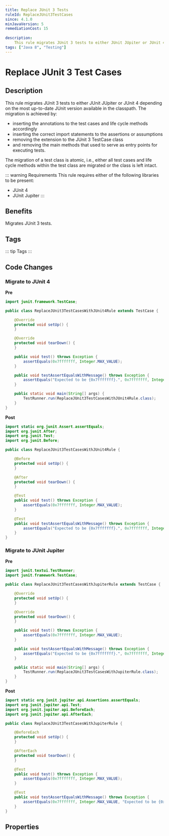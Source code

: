 ```yaml
---
title: Replace JUnit 3 Tests
ruleId: ReplaceJUnit3TestCases
since: 4.1.0
minJavaVersion: 5
remediationCost: 15
    
description:
    This rule migrates JUnit 3 tests to either JUnit JUpiter or JUnit 4 depending on the most up-to-date JUnit version available in the classpath. 
tags: ["Java 8", "Testing"]
---
```


# Replace JUnit 3 Test Cases

## Description

This rule migrates JUnit 3 tests to either JUnit JUpiter or JUnit 4 depending on the most up-to-date JUnit version available in the classpath. 
The migration is achieved by: 
* inserting the annotations to the test cases and life cycle methods accordingly 
* inserting the correct import statements to the assertions or assumptions 
* removing the extension to the JUnit 3 TestCase class
* and removing the main methods that used to serve as entry points for executing tests. 

The migration of a test class is atomic, i.e., either all test cases and life cycle methods within the test class are migrated or the class is left intact. 

::: warning Requirements
This rule requires either of the following libraries to be present:
* JUnit 4
* JUnit Jupiter
:::

## Benefits

Migrates JUnit 3 tests.

## Tags

::: tip Tags
<TagLinks />
:::

## Code Changes

### Migrate to JUnit 4

__Pre__
```java
import junit.framework.TestCase;

public class ReplaceJUnit3TestCasesWithJUnit4Rule extends TestCase {

	@Override
	protected void setUp() {
	}

	@Override
	protected void tearDown() {
	}

	public void test() throws Exception {
		assertEquals(0x7fffffff, Integer.MAX_VALUE);
	}

	public void testAssertEqualsWithMessage() throws Exception {
		assertEquals("Expected to be {0x7fffffff}.", 0x7fffffff, Integer.MAX_VALUE);
	}

	public static void main(String[] args) {
		TestRunner.run(ReplaceJUnit3TestCasesWithJUnit4Rule.class);
	}
}
```

__Post__
```java
import static org.junit.Assert.assertEquals;
import org.junit.After;
import org.junit.Test;
import org.junit.Before;

public class ReplaceJUnit3TestCasesWithJUnit4Rule {

	@Before
	protected void setUp() {
	}

	@After
	protected void tearDown() {
	}

	@Test
	public void test() throws Exception {
		assertEquals(0x7fffffff, Integer.MAX_VALUE);
	}

	@Test
	public void testAssertEqualsWithMessage() throws Exception {
		assertEquals("Expected to be {0x7fffffff}.", 0x7fffffff, Integer.MAX_VALUE);
	}
}
```

### Migrate to JUnit Jupiter

__Pre__
```java
import junit.textui.TestRunner;
import junit.framework.TestCase;

public class ReplaceJUnit3TestCasesWithJupiterRule extends TestCase {

	@Override
	protected void setUp() {
	}

	@Override
	protected void tearDown() {
	}

	public void test() throws Exception {
		assertEquals(0x7fffffff, Integer.MAX_VALUE);
	}

	public void testAssertEqualsWithMessage() throws Exception {
		assertEquals("Expected to be {0x7fffffff}.", 0x7fffffff, Integer.MAX_VALUE);
	}

	public static void main(String[] args) {
		TestRunner.run(ReplaceJUnit3TestCasesWithJupiterRule.class);
	}
}
```

__Post__
```java
import static org.junit.jupiter.api.Assertions.assertEquals;
import org.junit.jupiter.api.Test;
import org.junit.jupiter.api.BeforeEach;
import org.junit.jupiter.api.AfterEach;

public class ReplaceJUnit3TestCasesWithJupiterRule {

	@BeforeEach
	protected void setUp() {
	}

	@AfterEach
	protected void tearDown() {
	}

	@Test
	public void test() throws Exception {
		assertEquals(0x7fffffff, Integer.MAX_VALUE);
	}

	@Test
	public void testAssertEqualsWithMessage() throws Exception {
		assertEquals(0x7fffffff, Integer.MAX_VALUE, "Expected to be {0x7fffffff}.");
	}
}
```

<VersionNotice />

## Properties

<RuleProperties />
